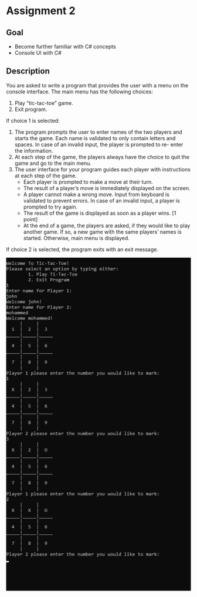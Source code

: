 # Assignment 2 <br>
## Goal <br>
 - Become further familiar with C# concepts
 - Console UI with C#
## Description <br>
You are asked to write a program that provides the user with a menu on the console interface. The main menu has the following choices:<br>

1. Play “tic-tac-toe” game.
2. Exit program.

If choice 1 is selected:<br>

1. The program prompts the user to enter names of the two players and starts the game. Each name is validated to only contain letters and spaces. In case of an invalid input, the player is prompted to re- enter the information. 
2. At each step of the game, the players always have the choice to quit the game and go to the main menu.
3. The user interface for your program guides each player with instructions at each step of the game.
    - Each player is prompted to make a move at their turn.
    - The result of a player’s move is immediately displayed on the screen.
    - A player cannot make a wrong move. Input from keyboard is validated to prevent errors. In case of an invalid input, a player is prompted to try again.
    - The result of the game is displayed as soon as a player wins. [1 point]
    - At the end of a game, the players are asked, if they would like to play another game. If so, a new game with the same players’ names is started. Otherwise, main menu is displayed.

If choice 2 is selected, the program exits with an exit message. 

![Tic-Tac-Toe Example Play](TTT-SS.png)